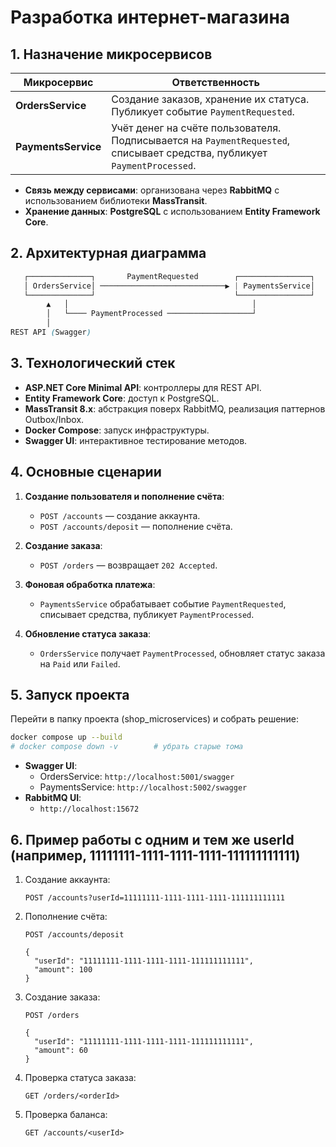 # Разработка интернет-магазина

## 1. Назначение микросервисов

| Микросервис       | Ответственность                                                                 |
|-------------------|---------------------------------------------------------------------------------|
| **OrdersService** | Создание заказов, хранение их статуса. Публикует событие `PaymentRequested`.    |
| **PaymentsService** | Учёт денег на счёте пользователя. Подписывается на `PaymentRequested`, списывает средства, публикует `PaymentProcessed`. |

- **Связь между сервисами**: организована через **RabbitMQ** с использованием библиотеки **MassTransit**.
- **Хранение данных**: **PostgreSQL** с использованием **Entity Framework Core**.

## 2. Архитектурная диаграмма

```scss
   ┌──────────────┐       PaymentRequested        ┌────────────────┐
   │ OrdersService│ ────────────────────────────▶ | PaymentsService│
   └──────────────┘                               └────────────────┘
        ▲   │                                         │
        │   └──── PaymentProcessed ───────────────────┘
        │
REST API (Swagger)
```

## 3. Технологический стек

- **ASP.NET Core Minimal API**: контроллеры для REST API.
- **Entity Framework Core**: доступ к PostgreSQL.
- **MassTransit 8.x**: абстракция поверх RabbitMQ, реализация паттернов Outbox/Inbox.
- **Docker Compose**: запуск инфраструктуры.
- **Swagger UI**: интерактивное тестирование методов.

## 4. Основные сценарии

1. **Создание пользователя и пополнение счёта**:
   - `POST /accounts` — создание аккаунта.
   - `POST /accounts/deposit` — пополнение счёта.

2. **Создание заказа**:
   - `POST /orders` — возвращает `202 Accepted`.

3. **Фоновая обработка платежа**:
   - `PaymentsService` обрабатывает событие `PaymentRequested`, списывает средства, публикует `PaymentProcessed`.

4. **Обновление статуса заказа**:
   - `OrdersService` получает `PaymentProcessed`, обновляет статус заказа на `Paid` или `Failed`.

## 5. Запуск проекта

Перейти в папку проекта (shop_microservices) и собрать решение:

```bash
docker compose up --build
# docker compose down -v        # убрать старые тома
```

- **Swagger UI**:
  - OrdersService: `http://localhost:5001/swagger`
  - PaymentsService: `http://localhost:5002/swagger`
- **RabbitMQ UI**:
  - `http://localhost:15672`

## 6. Пример работы с одним и тем же userId (например, 11111111-1111-1111-1111-111111111111)

1. Создание аккаунта:
   ```http
   POST /accounts?userId=11111111-1111-1111-1111-111111111111
   ```

2. Пополнение счёта:
   ```http
   POST /accounts/deposit

   {
     "userId": "11111111-1111-1111-1111-111111111111",
     "amount": 100
   }
   ```
   
3. Создание заказа:
   ```http
   POST /orders

   {
     "userId": "11111111-1111-1111-1111-111111111111",
     "amount": 60
   }
   ```

4. Проверка статуса заказа:
   ```http
   GET /orders/<orderId>
   ```

5. Проверка баланса:
   ```http
   GET /accounts/<userId>
   ```
